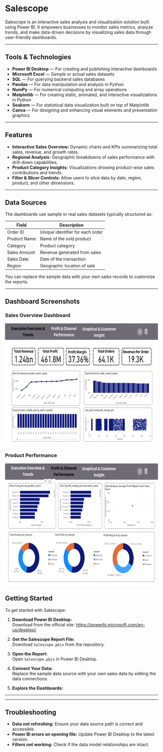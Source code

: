 # Salescope


Salescope is an interactive sales analysis and visualization solution built using Power BI. It empowers businesses to monitor sales metrics, analyze trends, and make data-driven decisions by visualizing sales data through user-friendly dashboards.

---

## Tools & Technologies

- **Power BI Desktop** — For creating and publishing interactive dashboards
- **Microsoft Excel** — Sample or actual sales datasets
- **SQL** — For querying backend sales databases
- **Pandas** — For data manipulation and analysis in Python
- **NumPy** — For numerical computing and array operations
- **Matplotlib** — For creating static, animated, and interactive visualizations in Python
- **Seaborn** — For statistical data visualization built on top of Matplotlib
- **Canva** — For designing and enhancing visual elements and presentation graphics

---

## Features

- **Interactive Sales Overview:** Dynamic charts and KPIs summarizing total sales, revenue, and growth rates.
- **Regional Analysis:** Geographic breakdowns of sales performance with drill-down capabilities.
- **Product Category Insights:** Visualizations showing product-wise sales contributions and trends.
- **Filter & Slicer Controls:** Allow users to slice data by date, region, product, and other dimensions.
---

## Data Sources

The dashboards use sample or real sales datasets typically structured as:

| Field           | Description                        |
|-----------------|----------------------------------|
| Order ID        | Unique identifier for each order  |
| Product Name    | Name of the sold product          |
| Category        | Product category                  |
| Sales Amount    | Revenue generated from sales      |
| Sales Date      | Date of the transaction           |
| Region          | Geographic location of sale       |

You can replace the sample data with your own sales records to customize the reports.

---

## Dashboard Screenshots

### Sales Overview Dashboard
<img src="https://github.com/exorcist09/Salescope/blob/main/PowerBI-DashBoard/Overview.png?raw=true" alt="Sales Overview" width="700" height="400">

### Product Performance 
<img src="https://github.com/exorcist09/Salescope/blob/main/PowerBI-DashBoard/Product_Performace.png?raw=true" alt="Product Performance" width="700" height="400">

## Getting Started

To get started with Salescope:

1. **Download Power BI Desktop:**  
   Download from the official site: https://powerbi.microsoft.com/en-us/desktop/

2. **Get the Salescope Report File:**  
   Download `Salescope.pbix` from the repository.

3. **Open the Report:**  
   Open `Salescope.pbix` in Power BI Desktop.

4. **Connect Your Data:**  
   Replace the sample data source with your own sales data by editing the data connections.

5. **Explore the Dashboards:**  

---


---

## Troubleshooting

- **Data not refreshing:** Ensure your data source path is correct and accessible.
- **Power BI errors on opening file:** Update Power BI Desktop to the latest version.
- **Filters not working:** Check if the data model relationships are intact.


